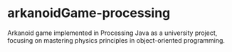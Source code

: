 # arkanoidGame-processing
Arkanoid game implemented in Processing Java as a university project, focusing on mastering physics principles in object-oriented programming. 
